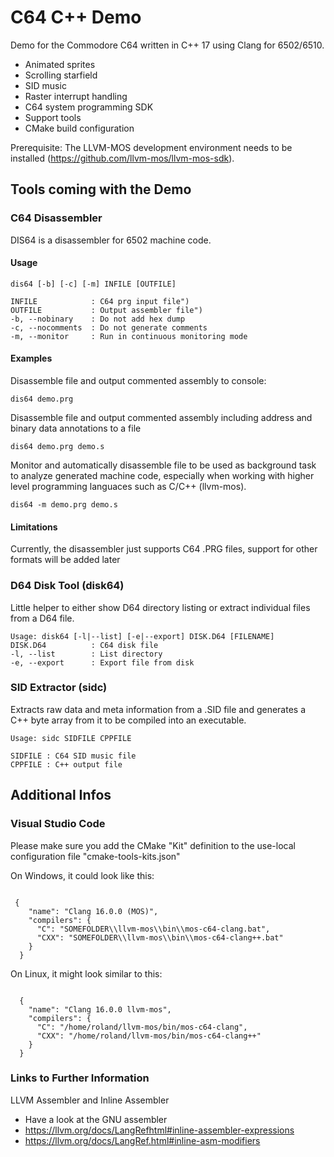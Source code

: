 # C64 C++ Demo

Demo for the Commodore C64 written in C++ 17 using Clang for 6502/6510.

- Animated sprites
- Scrolling starfield
- SID music
- Raster interrupt handling
- C64 system programming SDK
- Support tools
- CMake build configuration

Prerequisite: The LLVM-MOS development environment needs to be installed (https://github.com/llvm-mos/llvm-mos-sdk).

## Tools coming with the Demo

### C64 Disassembler

DIS64 is a disassembler for 6502 machine code.

#### Usage

```
dis64 [-b] [-c] [-m] INFILE [OUTFILE]

INFILE            : C64 prg input file")
OUTFILE           : Output assembler file")
-b, --nobinary    : Do not add hex dump
-c, --nocomments  : Do not generate comments
-m, --monitor     : Run in continuous monitoring mode
```


#### Examples

Disassemble file and output commented assembly to console:

```
dis64 demo.prg
```

Disassemble file and output commented assembly including
address and binary data annotations to a file

```
dis64 demo.prg demo.s
```

Monitor and automatically disassemble file to be used as
background task to analyze generated machine code, especially
when working with higher level programming languaces such as
C/C++ (llvm-mos).

```
dis64 -m demo.prg demo.s
```

#### Limitations

Currently, the disassembler just supports C64 .PRG files,
support for other formats will be added later

### D64 Disk Tool (disk64)

Little helper to either show D64 directory listing or extract
individual files from a D64 file.

```
Usage: disk64 [-l|--list] [-e|--export] DISK.D64 [FILENAME]
DISK.D64          : C64 disk file
-l, --list        : List directory
-e, --export      : Export file from disk
```


### SID Extractor (sidc)

Extracts raw data and meta information from a .SID file and
generates a C++ byte array from it to be compiled into
an executable.

```
Usage: sidc SIDFILE CPPFILE

SIDFILE : C64 SID music file
CPPFILE : C++ output file
```

## Additional Infos

### Visual Studio Code

Please make sure you add the CMake "Kit" definition to the
use-local configuration file "cmake-tools-kits.json"

On Windows, it could look like this:

```

 {
    "name": "Clang 16.0.0 (MOS)",
    "compilers": {
      "C": "SOMEFOLDER\\llvm-mos\\bin\\mos-c64-clang.bat",
      "CXX": "SOMEFOLDER\\llvm-mos\\bin\\mos-c64-clang++.bat"
    }
  }

```

On Linux, it might look similar to this:

```

  {
    "name": "Clang 16.0.0 llvm-mos",
    "compilers": {
      "C": "/home/roland/llvm-mos/bin/mos-c64-clang",
      "CXX": "/home/roland/llvm-mos/bin/mos-c64-clang++"
    }
  }

```

### Links to Further Information

LLVM Assembler and Inline Assembler

- Have a look at the GNU assembler
- https://llvm.org/docs/LangRefhtml#inline-assembler-expressions
- https://llvm.org/docs/LangRef.html#inline-asm-modifiers
